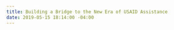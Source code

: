 ```yaml
---
title: Building a Bridge to the New Era of USAID Assistance
date: 2019-05-15 18:14:00 -04:00
---
```


